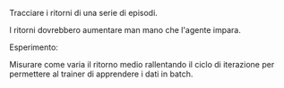 
Tracciare i ritorni di una serie di episodi.

I ritorni dovrebbero aumentare man mano che l'agente impara.

Esperimento:

Misurare come varia il ritorno medio rallentando il ciclo di iterazione per permettere
al trainer di apprendere i dati in batch.
